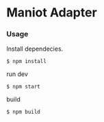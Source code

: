# Maniot Adapter

### Usage

Install dependecies.

```shell
$ npm install
```

run dev

```shell
$ npm start
```

build

```shell
$ npm build
```
